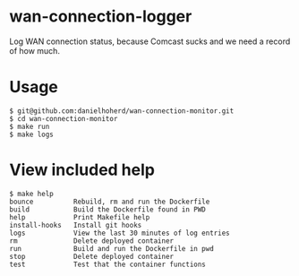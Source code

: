 # wan-connection-logger

Log WAN connection status, because Comcast sucks and we need a record of how much.

# Usage

```
$ git@github.com:danielhoherd/wan-connection-monitor.git
$ cd wan-connection-monitor
$ make run
$ make logs
```

# View included help

```
$ make help
bounce          Rebuild, rm and run the Dockerfile
build           Build the Dockerfile found in PWD
help            Print Makefile help
install-hooks   Install git hooks
logs            View the last 30 minutes of log entries
rm              Delete deployed container
run             Build and run the Dockerfile in pwd
stop            Delete deployed container
test            Test that the container functions
```
